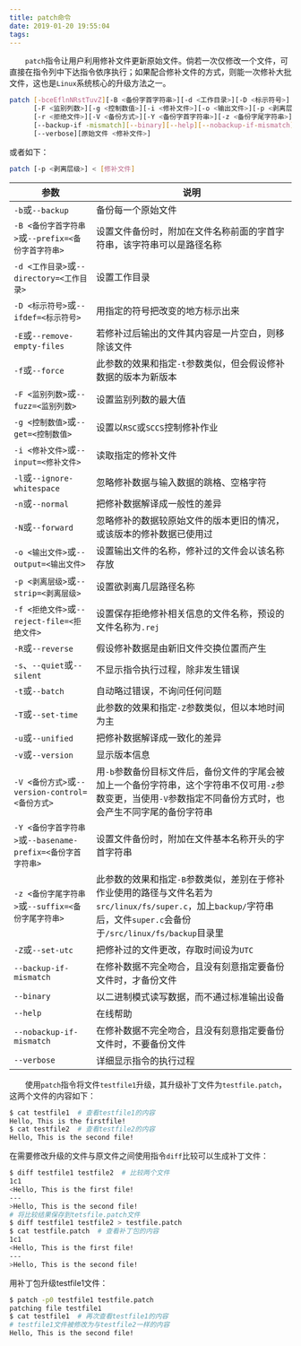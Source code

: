 ```yaml
---
title: patch命令
date: 2019-01-20 19:55:04
tags:
---
```

&emsp;&emsp;`patch`指令让用户利用修补文件更新原始文件。倘若一次仅修改一个文件，可直接在指令列中下达指令依序执行；如果配合修补文件的方式，则能一次修补大批文件，这也是`Linux`系统核心的升级方法之一。

``` bash
patch [-bceEflnNRstTuvZ][-B <备份字首字符串>][-d <工作目录>][-D <标示符号>]
      [-F <监别列数>][-g <控制数值>][-i <修补文件>][-o <输出文件>][-p <剥离层级>]
      [-r <拒绝文件>][-V <备份方式>][-Y <备份字首字符串>][-z <备份字尾字符串>]
      [--backup-if -mismatch][--binary][--help][--nobackup-if-mismatch]
      [--verbose][原始文件 <修补文件>]
```

或者如下：

``` bash
patch [-p <剥离层级>] < [修补文件]
```

参数                                                    | 说明
--------------------------------------------------------|-----
`-b`或`--backup`                                        | 备份每一个原始文件
`-B <备份字首字符串>`或`--prefix=<备份字首字符串>`        | 设置文件备份时，附加在文件名称前面的字首字符串，该字符串可以是路径名称
`-d <工作目录>`或`--directory=<工作目录>`                | 设置工作目录
`-D <标示符号>`或`--ifdef=<标示符号>`                    | 用指定的符号把改变的地方标示出来
`-E`或`--remove-empty-files`                            | 若修补过后输出的文件其内容是一片空白，则移除该文件
`-f`或`--force`                                         | 此参数的效果和指定`-t`参数类似，但会假设修补数据的版本为新版本
`-F <监别列数>`或`--fuzz=<监别列数>`                      | 设置监别列数的最大值
`-g <控制数值>`或`--get=<控制数值>`                       | 设置以`RSC`或`SCCS`控制修补作业
`-i <修补文件>`或`--input=<修补文件>`                     | 读取指定的修补文件
`-l`或`--ignore-whitespace`                              | 忽略修补数据与输入数据的跳格、空格字符
`-n`或`--normal`                                         | 把修补数据解译成一般性的差异
`-N`或`--forward`                                        | 忽略修补的数据较原始文件的版本更旧的情况，或该版本的修补数据已使用过
`-o <输出文件>`或`--output=<输出文件>`                    | 设置输出文件的名称，修补过的文件会以该名称存放
`-p <剥离层级>`或`--strip=<剥离层级>`                     | 设置欲剥离几层路径名称
`-f <拒绝文件>`或`--reject-file=<拒绝文件>`               | 设置保存拒绝修补相关信息的文件名称，预设的文件名称为`.rej`
`-R`或`--reverse`                                        | 假设修补数据是由新旧文件交换位置而产生
`-s`、`--quiet`或`--silent`                              | 不显示指令执行过程，除非发生错误
`-t`或`--batch`                                          | 自动略过错误，不询问任何问题
`-T`或`--set-time`                                       | 此参数的效果和指定`-Z`参数类似，但以本地时间为主
`-u`或`--unified`                                        | 把修补数据解译成一致化的差异
`-v`或`--version`                                        | 显示版本信息
`-V <备份方式>`或`--version-control=<备份方式>`            | 用`-b`参数备份目标文件后，备份文件的字尾会被加上一个备份字符串，这个字符串不仅可用`-z`参数变更，当使用`-V`参数指定不同备份方式时，也会产生不同字尾的备份字符串
`-Y <备份字首字符串>`或`--basename-prefix=<备份字首字符串>` | 设置文件备份时，附加在文件基本名称开头的字首字符串
`-z <备份字尾字符串>`或`--suffix=<备份字尾字符串>`          | 此参数的效果和指定`-B`参数类似，差别在于修补作业使用的路径与文件名若为`src/linux/fs/super.c`，加上`backup/`字符串后，文件`super.c`会备份于`/src/linux/fs/backup`目录里
`-Z`或`--set-utc`                                         | 把修补过的文件更改，存取时间设为`UTC`
`--backup-if-mismatch`                                    | 在修补数据不完全吻合，且没有刻意指定要备份文件时，才备份文件
`--binary`                                                | 以二进制模式读写数据，而不通过标准输出设备
`--help`                                                  | 在线帮助
`--nobackup-if-mismatch`                                  | 在修补数据不完全吻合，且没有刻意指定要备份文件时，不要备份文件
`--verbose`                                               | 详细显示指令的执行过程

&emsp;&emsp;使用`patch`指令将文件`testfile1`升级，其升级补丁文件为`testfile.patch`，这两个文件的内容如下：

``` bash
$ cat testfile1  # 查看testfile1的内容
Hello, This is the firstfile!
$ cat testfile2  # 查看testfile2的内容
Hello, This is the second file!
```

在需要修改升级的文件与原文件之间使用指令`diff`比较可以生成补丁文件：

``` bash
$ diff testfile1 testfile2  # 比较两个文件
1c1
<Hello, This is the first file!
---
>Hello, This is the second file!
# 将比较结果保存到tetsfile.patch文件
$ diff testfile1 testfile2 > testfile.patch  
$ cat testfile.patch  # 查看补丁包的内容
1c1
<Hello, This is the first file!
---
>Hello, This is the second file!
```

用补丁包升级testfile1文件：

``` bash
$ patch -p0 testfile1 testfile.patch
patching file testfile1
$ cat testfile1  # 再次查看testfile1的内容
# testfile1文件被修改为与testfile2一样的内容
Hello, This is the second file!
```